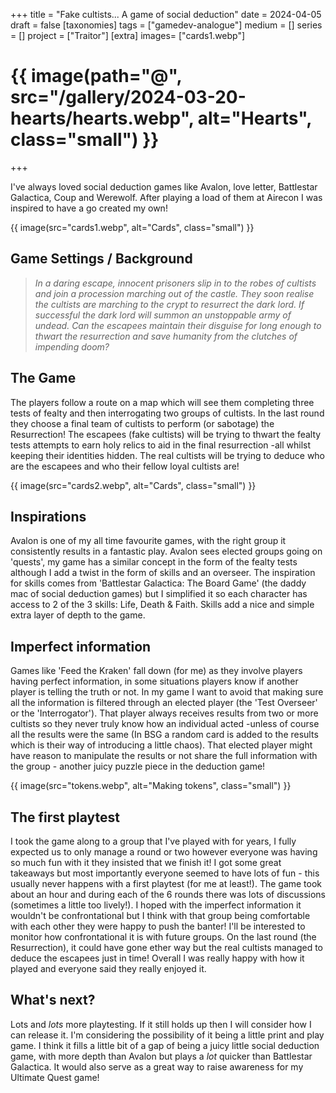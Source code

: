 +++
title = "Fake cultists... A game of social deduction"
date = 2024-04-05
draft =  false
[taxonomies]
tags = ["gamedev-analogue"]
medium = []
series = []
project = ["Traitor"]
[extra]
images= ["cards1.webp"]
# {{ image(path="@", src="/gallery/2024-03-20-hearts/hearts.webp", alt="Hearts", class="small") }}
+++

I've always loved social deduction games like Avalon, love letter, Battlestar Galactica, Coup and Werewolf. After playing a load of them at Airecon I was inspired to have a go created my own!

{{ image(src="cards1.webp", alt="Cards", class="small") }}

## Game Settings / Background

> _In a daring escape, innocent prisoners slip in to the robes of cultists and join a procession marching out of the castle. They soon realise the cultists are marching to the crypt to resurrect the dark lord. If successful the dark lord will summon an unstoppable army of undead. Can the escapees maintain their disguise for long enough to thwart the resurrection and save humanity from the clutches of impending doom?_

## The Game

The players follow a route on a map which will see them completing three tests of fealty and then interrogating two groups of cultists. In the last round they choose a final team of cultists to perform (or sabotage) the Resurrection! The escapees (fake cultists) will be trying to thwart the fealty tests attempts to earn holy relics to aid in the final resurrection -all whilst keeping their identities hidden. The real cultists will be trying to deduce who are the escapees and who their fellow loyal cultists are!

{{ image(src="cards2.webp", alt="Cards", class="small") }}

## Inspirations

Avalon is one of my all time favourite games, with the right group it consistently results in a fantastic play. Avalon sees elected groups going on 'quests', my game has a similar concept in the form of the fealty tests although I add a twist in the form of skills and an overseer. The inspiration for skills comes from 'Battlestar Galactica: The Board Game' (the daddy mac of social deduction games) but I simplified it so each character has access to 2 of the 3 skills: Life, Death & Faith. Skills add a nice and simple extra layer of depth to the game.

## Imperfect information

Games like 'Feed the Kraken' fall down (for me) as they involve players having perfect information, in some situations players know if another player is telling the truth or not. In my game I want to avoid that making sure all the information is filtered through an elected player (the 'Test Overseer' or the 'Interrogator'). That player always receives results from two or more cultists so they never truly know how an individual acted -unless of course all the results were the same (In BSG a random card is added to the results which is their way of introducing a little chaos). That elected player might have reason to manipulate the results or not share the full information with the group - another juicy puzzle piece in the deduction game!

{{ image(src="tokens.webp", alt="Making tokens", class="small") }}

## The first playtest

I took the game along to a group that I've played with for years, I fully expected us to only manage a round or two however everyone was having so much fun with it they insisted that we finish it! I got some great takeaways but most importantly everyone seemed to have lots of fun - this usually never happens with a first playtest (for me at least!). The game took about an hour and during each of the 6 rounds there was lots of discussions (sometimes a little too lively!). I hoped with the imperfect information it wouldn't be confrontational but I think with that group being comfortable with each other they were happy to push the banter! I'll be interested to monitor how confrontational it is with future groups. On the last round (the Resurrection), it could have gone ether way but the real cultists managed to deduce the escapees just in time! Overall I was really happy with how it played and everyone said they really enjoyed it.

## What's next?

Lots and _lots_ more playtesting. If it still holds up then I will consider how I can release it. I'm considering the possibility of it being a little print and play game. I think it fills a little bit of a gap of being a juicy little social deduction game, with more depth than Avalon but plays a _lot_ quicker than Battlestar Galactica. It would also serve as a great way to raise awareness for my Ultimate Quest game!
